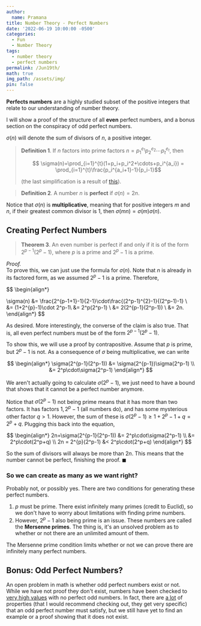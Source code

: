 ```yaml
---
author:
  name: Pramana
title: Number Theory - Perfect Numbers
date: '2022-06-19 10:00:00 -0500'
categories:
  - Fun
  - Number Theory
tags:
  - number theory
  - perfect numbers
permalink: /Jun19th/
math: true
img_path: /assets/img/
pin: false
---
```


**Perfects numbers** are a highly studied subset of the positive integers
that relate to our understanding of number theory. 

I will show a proof of the structure of all **even** perfect numbers,
and a bonus section on the conspiracy of odd perfect numbers.

$\sigma(n)$ will denote the sum of divisors of 
$n$, a positive integer.

> **Definition 1**. If $n$ factors into prime factors 
> $n = p_1^{e_1}p_2^{e_2}\cdots p_t^{e_t}$, then
> 
> $$ \sigma(n)=\prod_{i=1}^{t}(1+p_i+p_i^2+\cdots+p_i^{a_i}) = \prod_{i=1}^{t}\frac{p_i^{a_i+1}-1}{p_i-1}$$
> 
> (the last simplification is a result of [this](https://math.stackexchange.com/questions/900869/prove-xn-1-x-1xn-1xn-2-x1)).

> **Definition 2**. A number $n$ is **perfect** if 
> $\sigma(n)=2n$.

Notice that $\sigma(n)$ is **multiplicative**, meaning that for positive
integers $m$ and $n$, if their greatest common divisor is $1$, then 
$\sigma(mn)=\sigma(m)\sigma(n)$.

## Creating Perfect Numbers

> **Theorem 3**. An even number is perfect if and only if it is 
> of the form 
> $2^{p-1}(2^p-1)$, where 
> $p$ is a prime and 
> $2^p-1$ is a prime.

*Proof.*  
To prove this, we can just use the formula for 
$\sigma(n)$. Note that $n$ is already in its factored form, as we assumed
$2^p-1$ is a prime. Therefore, 

$$
\begin{align*} 

\sigma(n) &= \frac{2^{p-1+1}-1}{2-1}\cdot\frac{(2^p-1)^{2}-1}{(2^p-1)-1} \\
&= (1+2^{p}-1)\cdot 2^p-1\\
&= 2^p(2^p-1) \\
&= 2(2^{p-1}(2^p-1)) \\
&= 2n.
\end{align*}
$$

As desired. More interestingly, the converse of the claim is also true. 
That is, all even perfect numbers must be of the form $2^{p-1}(2^p-1)$.

To show this, we will use a proof by contrapositive. Assume that $p$
is prime, but $2^p-1$ is not. As a consequence of $\sigma$ being 
multiplicative, we can write 

$$ 
\begin{align*}
\sigma(2^{p-1}(2^p-1)) &= \sigma(2^{p-1})\sigma(2^p-1) \\
&= 2^p\cdot\sigma(2^p-1)
\end{align*}
$$

We aren't actually going to calculate $\sigma(2^p-1)$, we just need 
to have a bound that shows that it cannot be a perfect number anymore. 

Notice that $\sigma(2^p-1)$ not being prime means that it has more than
two factors. It has factors $1,2^p-1$ (all numbers do), and has some
mysterious other factor $q > 1$. However, the sum of these is 
$\sigma(2^p-1) \geq 1+2^p-1+q = 2^p+q$. Plugging this back into the equation,

$$ 
\begin{align*}
2n=\sigma(2^{p-1}(2^p-1)) &= 2^p\cdot\sigma(2^p-1) \\ 
&= 2^p\cdot(2^p+q) \\ 
2n = 2^{p}(2^p-1) &< 2^p\cdot(2^p+q)
\end{align*}
$$

So the sum of divisors will always be more than $2n$. This means that the
number cannot be perfect, finishing the proof.
$\blacksquare$

### So we can create as many as we want right?

Probably not, or possibly yes. There are two conditions for generating
these perfect numbers. 

1. $p$ must be prime. There exist infinitely many primes (credit to Euclid), so we don't have to worry about limitations with finding prime numbers.
2. However, $2^p-1$ also being prime is an issue. These numbers are called the **Mersenne primes**. The thing is, it's an unsolved problem as to whether or not there are an unlimited amount of them. 

The Mersenne prime condition limits whether or not we can prove 
there are infinitely many perfect numbers.

## Bonus: Odd Perfect Numbers?

An open problem in math is whether odd perfect numbers exist or not. 
While we have not proof they don't exist, numbers have been checked 
to [very high values](https://www.lirmm.fr/~ochem/opn/opn.pdf)
with no perfect odd numbers.
In fact, there are [a lot](https://en.wikipedia.org/wiki/Perfect_number#Odd_perfect_numbers) of properties (that I
would recommend checking out, they get very specific) that an odd perfect
number must satisfy, but we still have yet to find an example or a 
proof showing that it does not exist. 
